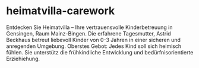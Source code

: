 # heimatvilla-carework
Entdecken Sie Heimatvilla – Ihre vertrauensvolle Kinderbetreuung in Gensingen, Raum Mainz-Bingen. Die erfahrene Tagesmutter, Astrid Beckhaus betreut liebevoll Kinder von 0-3 Jahren in einer sicheren und anregenden Umgebung. Oberstes Gebot: Jedes Kind soll sich heimisch fühlen. Sie unterstütz die frühkindliche Entwicklung und bedürfnisorientierte Erziehiehung. 
